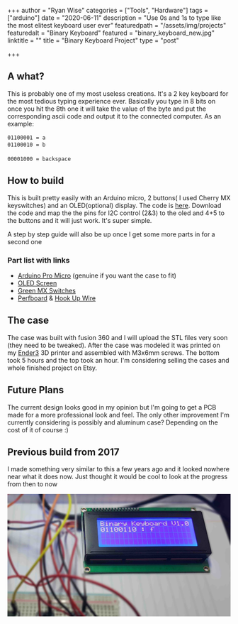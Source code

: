 +++
author = "Ryan Wise"
categories = ["Tools", "Hardware"]
tags = ["arduino"]
date = "2020-06-11"
description = "Use 0s and 1s to type like the most elitest keyboard user ever"
featuredpath = "/assets/img/projects"
featuredalt = "Binary Keyboard"
featured = "binary_keyboard_new.jpg"
linktitle = ""
title = "Binary Keyboard Project"
type = "post"

+++

## A what?

This is probably one of my most useless creations. It's a 2 key keyboard for the most tedious typing experience ever. Basically you type in 8 bits on once you hit the 8th one it will take the value of the byte and put the corresponding ascii code and output it to the connected computer. As an example:

```
01100001 = a
01100010 = b

00001000 = backspace
```

## How to build

This is built pretty easily with an Arduino micro, 2 buttons( I used Cherry MX keyswitches) and an OLED(optional) display. The code is [here](https://github.com/leobeosab/binarykeyboard). Download the code and map the the pins for I2C control (2&3) to the oled and 4+5 to the buttons and it will just work. It's super simple. 

A step by step guide will also be up once I get some more parts in for a second one 

### Part list with links

- [Arduino Pro Micro](https://amzn.to/2YGlE0P) (genuine if you want the case to fit)
- [OLED Screen](https://amzn.to/3cX4bGl)
- [Green MX Switches](https://amzn.to/3f8YsyK)
- [Perfboard](https://amzn.to/3hhYaY5) & [Hook Up Wire](https://amzn.to/2XToUX7)

## The case

The case was built with fusion 360 and I will upload the STL files very soon (they need to be tweaked). After the case was modeled it was printed on my [Ender3](https://amzn.to/2YnpGuG) 3D printer and assembled with M3x6mm screws. The bottom took 5 hours and the top took an hour. I'm considering selling the cases and whole finished project on Etsy.

## Future Plans

The current design looks good in my opinion but I'm going to get a PCB made for a more professional look and feel. The only other improvement I'm currently considering is possibly and aluminum case? Depending on the cost of it of course :) 

## Previous build from 2017

I made something very similar to this a few years ago and it looked nowhere near what it does now. Just thought it would be cool to look at the progress from then to now

![/assets/img/projects/binary_keyboard.jpg](/assets/img/projects/binary_keyboard.jpg)
